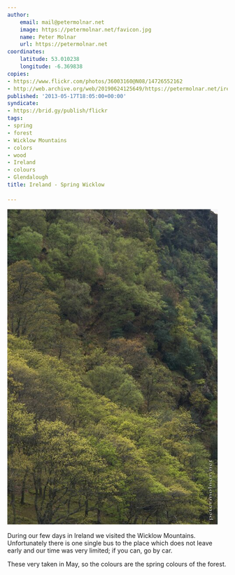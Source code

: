 ```yaml
---
author:
    email: mail@petermolnar.net
    image: https://petermolnar.net/favicon.jpg
    name: Peter Molnar
    url: https://petermolnar.net
coordinates:
    latitude: 53.010238
    longitude: -6.369838
copies:
- https://www.flickr.com/photos/36003160@N08/14726552162
- http://web.archive.org/web/20190624125649/https://petermolnar.net/ireland-spring-wicklow/
published: '2013-05-17T18:05:00+00:00'
syndicate:
- https://brid.gy/publish/flickr
tags:
- spring
- forest
- Wicklow Mountains
- colors
- wood
- Ireland
- colours
- Glendalough
title: Ireland - Spring Wicklow

---
```


![](ireland-spring-wicklow.jpg)

During our few days in Ireland we visited the Wicklow Mountains.
Unfortunately there is one single bus to the place which does not leave
early and our time was very limited; if you can, go by car.

These very taken in May, so the colours are the spring colours of the
forest.